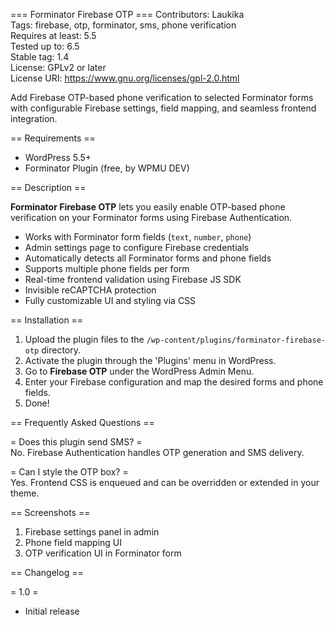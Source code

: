 === Forminator Firebase OTP ===
Contributors: Laukika  
Tags: firebase, otp, forminator, sms, phone verification  
Requires at least: 5.5  
Tested up to: 6.5  
Stable tag: 1.4  
License: GPLv2 or later  
License URI: https://www.gnu.org/licenses/gpl-2.0.html

Add Firebase OTP-based phone verification to selected Forminator forms with configurable Firebase settings, field mapping, and seamless frontend integration.

== Requirements ==

- WordPress 5.5+
- Forminator Plugin (free, by WPMU DEV)

== Description ==

**Forminator Firebase OTP** lets you easily enable OTP-based phone verification on your Forminator forms using Firebase Authentication.

- Works with Forminator form fields (`text`, `number`, `phone`)
- Admin settings page to configure Firebase credentials
- Automatically detects all Forminator forms and phone fields
- Supports multiple phone fields per form
- Real-time frontend validation using Firebase JS SDK
- Invisible reCAPTCHA protection
- Fully customizable UI and styling via CSS

== Installation ==

1. Upload the plugin files to the `/wp-content/plugins/forminator-firebase-otp` directory.
2. Activate the plugin through the 'Plugins' menu in WordPress.
3. Go to **Firebase OTP** under the WordPress Admin Menu.
4. Enter your Firebase configuration and map the desired forms and phone fields.
5. Done!

== Frequently Asked Questions ==

= Does this plugin send SMS? =  
No. Firebase Authentication handles OTP generation and SMS delivery.

= Can I style the OTP box? =  
Yes. Frontend CSS is enqueued and can be overridden or extended in your theme.

== Screenshots ==

1. Firebase settings panel in admin
2. Phone field mapping UI
3. OTP verification UI in Forminator form

== Changelog ==

= 1.0 =

- Initial release
